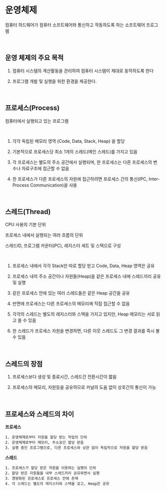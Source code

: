 # 운영체제

컴퓨터 하드웨어가 컴퓨터 소프트웨어와 통신하고 작동하도록 하는 소프트웨어 프로그램

<br>

## **운영 체제의 주요 목적**
1. 컴퓨터 시스템의 계산활동을 관리하여 컴퓨터 시스템이 제대로 동작하도록 한다

2. 프로그램 개발 및 실행을 위한 환경을 제공한다.

<br>

## **프로세스(Process)**
컴퓨터에서 실행되고 있는 프로그램

<br>

1. 각각 독립된 메모리 영역 (Code, Data, Stack, Heap) 을 할당

2. 기본적으로 프로세스당 최소 1개의 스레드(메인 스레드)를 가지고 있음

3. 각 프로세스는 별도의 주소 공간에서 실행되며, 한 프로세스는 다른 프로세스의 변수나 자료구조에 접근할 수 없음

4. 한 프로세스가 다른 프로세스의 자원에 접근하려면 프로세스 간의 통신(IPC, Inter-Process Communication)을 사용

<br>

## **스레드(Thread)**
CPU 사용의 기본 단위

프로세스 내에서 실행되는 여러 흐름의 단위

스레드ID, 프로그렘 카운터(PC), 레지스터 세트 및 스택으로 구성

<br>

1. 프로세스 내에서 각각 Stack만 따로 할당 받고 Code, Data, Heap 영역은 공유

2. 프로세스 내의 주소 공간이나 자원들(Heap)을 같은 프로세스 내에 스레드끼리 공유 및 실행

3. 같은 프로세스 안에 있는 여러 스레드들은 같은 Heap 공간을 공유

4. 반면에 프로세스는 다른 프로세스의 메모리에 직접 접근할 수 없음

5. 각각의 스레드는 별도의 레지스터와 스택을 가지고 있지만, Heap 메모리는 서로 읽고 쓸 수 있음

6. 한 스레드가 프로세스 자원을 변경하면, 다른 이웃 스레드도 그 변경 결과를 즉시 볼 수 있음

<br>

## **스레드의 장점**
1. 프로세스보다 생성 및 종료시간, 스레드간 전환시간이 짧음

2. 프로세스의 메모리, 자원등을 공유하므로 커널의 도움 없이 상호간의 통신이 가능

<br>

## **프로세스와 스레드의 차이**
**프로세스**

    1. 운영체제로부터 자원을 할당 받는 작업의 단위
    2. 운영체제로부터 메모리, 주소공간 할당 받음
    3. 실행 중인 프로그램으로, 다른 프로세스와 상관 없이 독립적으로 자원을 할당 받음

**스레드**

    1. 프로세스가 할당 받은 자원을 이용하는 실행의 단위
    2. 할당 받은 자원들을 내부 스레드끼리 공유하면서 실행
    3. 경량화된 프로세스로 프로세스 안에 존재
    4. 각 스레드는 별도의 레지스터와 스택을 갖고, Heap은 공유



